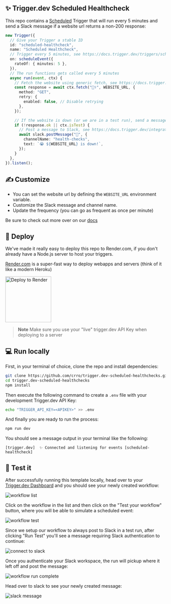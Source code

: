 ## ✨ Trigger.dev Scheduled Healthcheck

This repo contains a [Scheduled](https://docs.trigger.dev/triggers/scheduled) Trigger that will run every 5 minutes and send a Slack message if a website url returns a non-200 response:

```ts
new Trigger({
  // Give your Trigger a stable ID
  id: "scheduled-healthcheck",
  name: "Scheduled Healthcheck",
  // Trigger every 5 minutes, see https://docs.trigger.dev/triggers/scheduled
  on: scheduleEvent({
    rateOf: { minutes: 5 },
  }),
  // The run functions gets called every 5 minutes
  async run(event, ctx) {
    // Fetch the website using generic fetch, see https://docs.trigger.dev/functions/fetch
    const response = await ctx.fetch("🧑‍⚕️", WEBSITE_URL, {
      method: "GET",
      retry: {
        enabled: false, // Disable retrying
      },
    });

    // If the website is down (or we are in a test run), send a message to Slack
    if (!response.ok || ctx.isTest) {
      // Post a message to Slack, see https://docs.trigger.dev/integrations/apis/slack/actions/post-message
      await slack.postMessage("🤒", {
        channelName: "health-checks",
        text: `😭 ${WEBSITE_URL} is down!`,
      });
    }
  },
}).listen();
```

## ✍️ Customize

- You can set the website url by defining the `WEBSITE_URL` environment variable.
- Customize the Slack message and channel name.
- Update the frequency (you can go as frequent as once per minute)

Be sure to check out more over on our [docs](https://docs.trigger.dev)

## 🚀 Deploy

We've made it really easy to deploy this repo to Render.com, if you don't already have a Node.js server to host your triggers.

[Render.com](https://render.com) is a super-fast way to deploy webapps and servers (think of it like a modern Heroku)

<a href="https://render.com/deploy?repo=https://github.com/crro/trigger.dev-scheduled-healthchecks">
  <img width="144px" src="https://render.com/images/deploy-to-render-button.svg" alt="Deploy to Render">
</a>

> **Note** Make sure you use your "live" trigger.dev API Key when deploying to a server

## 💻 Run locally

First, in your terminal of choice, clone the repo and install dependencies:

```sh
git clone https://github.com/crro/trigger.dev-scheduled-healthchecks.git
cd trigger.dev-scheduled-healthchecks
npm install
```

Then execute the following command to create a `.env` file with your development Trigger.dev API Key:

```sh
echo "TRIGGER_API_KEY=<APIKEY>" >> .env
```

And finally you are ready to run the process:

```sh
npm run dev
```

You should see a message output in your terminal like the following:

```
[trigger.dev]  ✨ Connected and listening for events [scheduled-healthcheck]
```

## 🧪 Test it

After successfully running this template locally, head over to your [Trigger.dev Dashboard](https://app.trigger.dev) and you should see your newly created workflow:

![workflow list](https://imagedelivery.net/3TbraffuDZ4aEf8KWOmI_w/ad020b75-f46c-412b-7b86-9b4ae99e9300/width=1200)

Click on the workflow in the list and then click on the "Test your workflow" button, where you will be able to simulate a scheduled event:

![workflow test](https://imagedelivery.net/3TbraffuDZ4aEf8KWOmI_w/4c50afac-56e0-4671-c807-51c05f55e500/width=1200)

Since we setup our workflow to always post to Slack in a test run, after clicking "Run Test" you'll see a message requiring Slack authentication to continue:

![connect to slack](https://imagedelivery.net/3TbraffuDZ4aEf8KWOmI_w/61a33e5c-1981-4905-bbdb-f81943c84f00/width=1200)

Once you authenticate your Slack workspace, the run will pickup where it left off and post the message:

![workflow run complete](https://imagedelivery.net/3TbraffuDZ4aEf8KWOmI_w/5b9061a4-1fa7-4b4d-7969-e9578adc0700/width=1200)

Head over to slack to see your newly created message:

![slack message](https://imagedelivery.net/3TbraffuDZ4aEf8KWOmI_w/3995efef-d460-46d5-6973-6f8ad884a600/width=1200)
